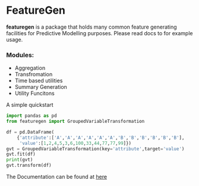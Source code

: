# FeatureGen


**featuregen** is a package that holds many common feature generating facilities for Predictive Modelling purposes. Please read docs to for example usage.

### **Modules:**
* Aggregation
* Transfromation
* Time based utilities
* Summary Generation
* Utility Funcitons

A simple quickstart

```python
import pandas as pd
from featuregen import GroupedVariableTransformation

df = pd.DataFrame(
    {'attribute':['A','A','A','A','A','A','B','B','B','B','B','B'],
     'value':[1,2,4,5,3,6,100,33,44,77,77,99]})
gvt = GroupedVariableTransformation(key='attribute',target='value')
gvt.fit(df)
print(gvt)
gvt.transform(df)

```

The Documentation can be found at [here](https://jkapila.github.io/featuregen/)
